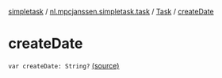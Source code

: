 [simpletask](../../index.md) / [nl.mpcjanssen.simpletask.task](../index.md) / [Task](index.md) / [createDate](.)

# createDate

`var createDate: String?` [(source)](https://github.com/mpcjanssen/simpletask-android/blob/master/src/main/java/nl/mpcjanssen/simpletask/task/Task.kt#L93)